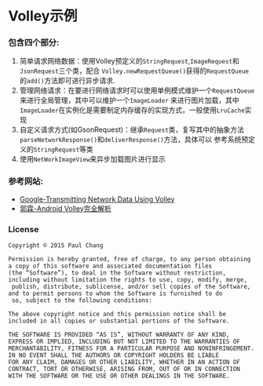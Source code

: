 # Volley示例

### 包含四个部分:

1. 简单请求网络数据：使用Volley预定义的`StringRequest`,`ImageRequest`和`JsonRequest`三个类，配合
`Volley.newRequestQueue()`获得的`RequestQueue`的`add()`方法即可进行异步请求.
2. 管理网络请求：在要进行网络请求时可以使用单例模式维护一个`RequestQueue`来进行全局管理，其中可以维护一个`ImageLoader`
来进行图片加载，其中`ImageLoader`在实例化是需要制定内存缓存的实现方式，一般使用`LruCache`实现
3. 自定义请求方式(如GsonRequest)：继承`Request`类，复写其中的抽象方法`parseNetworkResponse()`和`deliverResponse()`方法，具体可以
参考系统预定义的`StringRequest`等类
4. 使用`NetWorkImageView`来异步加载图片进行显示

### 参考网站:
* [Google-Transmitting Network Data Using Volley](http://developer.android.com/training/volley/index.html)
* [郭霖-Android Volley完全解析](http://blog.csdn.net/guolin_blog/article/details/17612763)

### License

    Copyright © 2015 Paul Chang

    Permission is hereby granted, free of charge, to any person obtaining a copy of this software and associated documentation files 
    (the “Software”), to deal in the Software without restriction, including without limitation the rights to use, copy, modify, merge,
     publish, distribute, sublicense, and/or sell copies of the Software, and to permit persons to whom the Software is furnished to do 
     so, subject to the following conditions:

    The above copyright notice and this permission notice shall be included in all copies or substantial portions of the Software.

    THE SOFTWARE IS PROVIDED “AS IS”, WITHOUT WARRANTY OF ANY KIND, EXPRESS OR IMPLIED, INCLUDING BUT NOT LIMITED TO THE WARRANTIES OF 
    MERCHANTABILITY, FITNESS FOR A PARTICULAR PURPOSE AND NONINFRINGEMENT. IN NO EVENT SHALL THE AUTHORS OR COPYRIGHT HOLDERS BE LIABLE 
    FOR ANY CLAIM, DAMAGES OR OTHER LIABILITY, WHETHER IN AN ACTION OF CONTRACT, TORT OR OTHERWISE, ARISING FROM, OUT OF OR IN CONNECTION 
    WITH THE SOFTWARE OR THE USE OR OTHER DEALINGS IN THE SOFTWARE.